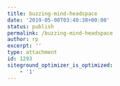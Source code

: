 ```yaml
---
title: buzzing-mind-headspace
date: '2019-05-08T03:40:38+00:00'
status: publish
permalink: /buzzing-mind-headspace
author: rp
excerpt: ''
type: attachment
id: 1293
siteground_optimizer_is_optimized:
    - '1'
---
```

<!DOCTYPE html PUBLIC "-//W3C//DTD HTML 4.0 Transitional//EN" "http://www.w3.org/TR/REC-html40/loose.dtd">
<?xml encoding="UTF-8">
